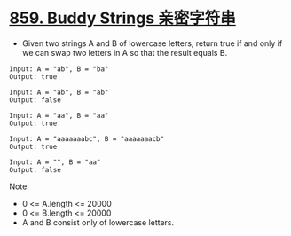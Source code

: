 # [859. Buddy Strings 亲密字符串](https://leetcode.com/problems/buddy-strings/)
* Given two strings A and B of lowercase letters, return true if and only if we can swap two letters in A so that the result equals B.
```text
Input: A = "ab", B = "ba"
Output: true

Input: A = "ab", B = "ab"
Output: false

Input: A = "aa", B = "aa"
Output: true

Input: A = "aaaaaaabc", B = "aaaaaaacb"
Output: true

Input: A = "", B = "aa"
Output: false
```
Note:
* 0 <= A.length <= 20000
* 0 <= B.length <= 20000
* A and B consist only of lowercase letters.